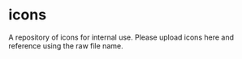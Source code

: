 # icons
A repository of icons for internal use. Please upload icons here and reference using the raw file name.


